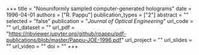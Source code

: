 +++
title = "Nonuniformly sampled computer-generated holograms"
date = 1996-04-01
authors = ["R. Pappu"]
publication_types = ["2"]
abstract = ""
selected = "false"
publication = "*Journal of Optical Engineering*"
url_code = ""
url_dataset = ""
url_pdf = "https://nbviewer.jupyter.org/github/rpappu/pdf-publications/blob/master/Pappu-JOE-1996.pdf"
url_project = ""
url_slides = ""
url_video = ""
doi = ""
+++
